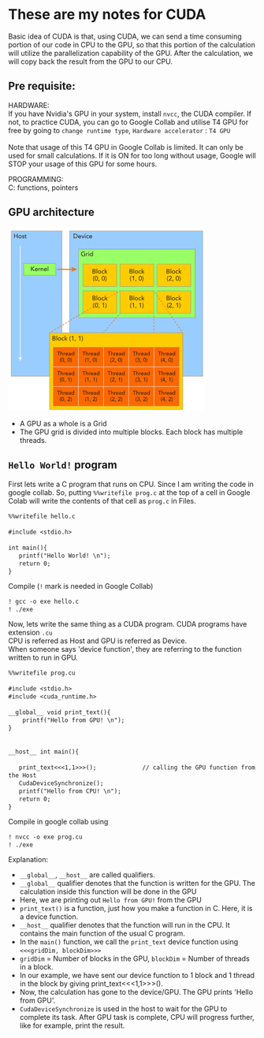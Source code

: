 # These are my notes for CUDA 
Basic idea of CUDA is that, using CUDA, we can send a time consuming portion of our code in CPU to the GPU, so that this portion of the calculation will utilize the parallelization capability of the GPU. After the calculation, we will copy back the result from the GPU to our CPU.  

## Pre requisite: </br>

HARDWARE:</br> 
If you have Nvidia's GPU in your system, install `nvcc`, the CUDA compiler. If not, to practice CUDA, you can go to Google Collab and utilise T4 GPU for free by going to `change runtime type`, `Hardware accelerator` : `T4 GPU` </br>
</br>
Note that usage of this T4 GPU in Google Collab is limited. It can only be used for small calculations. If it is ON for too long without usage, Google will STOP your usage of this GPU for some hours.</br>

PROGRAMMING: </br>
C: functions, pointers


## GPU architecture
<img src="blocks.png" width="400"/>

* A GPU as a whole is a Grid
* The GPU grid is divided into multiple blocks. Each block has multiple threads. 


## `Hello World!` program

First lets write a C program that runs on CPU. Since I am writing the code in google collab. So, putting `%%writefile prog.c` at the top of a cell in Google Colab will write the contents of that cell as `prog.c` in Files.
```
%%writefile hello.c

#include <stdio.h>

int main(){
   printf("Hello World! \n");
   return 0;
}
```

Compile (`!` mark is needed in Google Collab) 
```
! gcc -o exe hello.c
! ./exe
```

Now, lets write the same thing as a CUDA program. CUDA programs have extension `.cu` </br> 
CPU is referred as Host and GPU is referred as Device. </br>
When someone says 'device function', they are referring to the function written to run in GPU.  

```
%%writefile prog.cu

#include <stdio.h>
#include <cuda_runtime.h>

__global__ void print_text(){                   
    printf("Hello from GPU! \n");
}


__host__ int main(){

   print_text<<<1,1>>>();             // calling the GPU function from the Host
   CudaDeviceSynchronize();
   printf("Hello from CPU! \n");
   return 0;
}
```
Compile in google collab using 
```
! nvcc -o exe prog.cu
! ./exe
```

Explanation:
* `__global__`, `__host__` are called qualifiers.
* `__global__` qualifier denotes that the function is written for the GPU. The calculation inside this function will be done in the GPU
* Here, we are printing out `Hello from GPU!` from the GPU
* `print_text()` is a function, just how you make a function in C. Here, it is a device function.
* `__host__` qualifier denotes that the function will run in the CPU. It contains the main function of the usual C program.
* In the `main()` function, we call the `print_text` device function using `<<<gridDim, blockDim>>>`
* `gridDim` = Number of blocks in the GPU, `blockDim` = Number of threads in a block.
* In our example, we have sent our device function to 1 block and 1 thread in the block by giving print_text<<<1,1>>>().
* Now, the calculation has gone to the device/GPU. The GPU prints 'Hello from GPU'. 
* `CudaDeviceSynchronize` is used in the host to wait for the GPU to complete its task. After GPU task is complete, CPU will progress further, like for example, print the result.   



<!---

## Static global memory variables

* Create static variable using the qualifier __device__
* The unique thing about static variable is that it does not require a cudaMalloc(). The variable is accessible by both device function and host function.
--->
